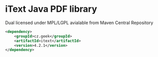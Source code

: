 # iText Java PDF library

Dual licensed under MPL/LGPL avialable from Maven Central Repository

```xml
<dependency>
    <groupId>cz.geek</groupId>
    <artifactId>itext</artifactId>
    <version>4.2.1</version>
</dependency>
```
